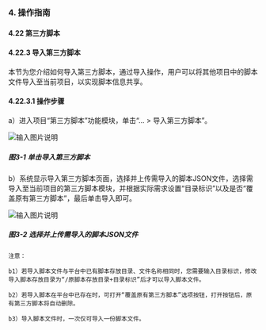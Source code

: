### 4. 操作指南

#### 4.22 第三方脚本

#### 4.22.3 导入第三方脚本

本节为您介绍如何导入第三方脚本，通过导入操作，用户可以将其他项目中的脚本文件导入至当前项目，以实现脚本信息共享。

#### 4.22.3.1 操作步骤

a）进入项目“第三方脚本”功能模块，单击“... > 导入第三方脚本”。

![输入图片说明](../../../../images/SoFlu%EF%BC%88%E5%90%8E%E7%AB%AF%EF%BC%89%E5%BC%80%E5%8F%91%E5%B9%B3%E5%8F%B0/1.%20%E6%9C%80%E6%96%B0%E7%89%88%E6%9C%AC%20-%20%E6%9B%B4%E6%96%B0%E6%97%A5%E6%9C%9F%20-%202022.10.08/4.%20%E6%93%8D%E4%BD%9C%E6%8C%87%E5%8D%97/22.%20%E7%AC%AC%E4%B8%89%E6%96%B9%E8%84%9A%E6%9C%AC/3-1.png)

##### 图3-1 单击导入第三方脚本

b）系统显示导入第三方脚本页面，选择并上传需导入的脚本JSON文件，选择需导入至当前项目的第三方脚本模块，并根据实际需求设置“目录标识”以及是否“覆盖原有第三方脚本”，最后单击导入即可。

![输入图片说明](../../../../images/SoFlu%EF%BC%88%E5%90%8E%E7%AB%AF%EF%BC%89%E5%BC%80%E5%8F%91%E5%B9%B3%E5%8F%B0/1.%20%E6%9C%80%E6%96%B0%E7%89%88%E6%9C%AC%20-%20%E6%9B%B4%E6%96%B0%E6%97%A5%E6%9C%9F%20-%202022.10.08/4.%20%E6%93%8D%E4%BD%9C%E6%8C%87%E5%8D%97/22.%20%E7%AC%AC%E4%B8%89%E6%96%B9%E8%84%9A%E6%9C%AC/3-2.png)

##### 图3-2 选择并上传需导入的脚本JSON文件

```
注意：

b1）若导入脚本文件与平台中已有脚本存放目录、文件名称相同时，您需要输入目录标识，修改导入脚本存放目录为“/原脚本存放目录+目录标识”后才可以导入脚本文件。

b2）若导入脚本在平台中已存在时，可打开“覆盖原有第三方脚本”选项按钮，打开按钮后，原有第三方脚本将自动删除。

b3）导入脚本文件时，一次仅可导入一份脚本文件。
```
